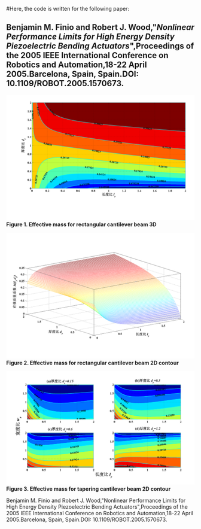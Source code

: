 #Here, the code is written for the following paper:

## Benjamin M. Finio and Robert J. Wood,"*Nonlinear Performance Limits for High Energy Density Piezoelectric Bending Actuators*",Proceedings of the 2005 IEEE International Conference on Robotics and Automation,18-22 **April 2005**.Barcelona, Spain, Spain.DOI: 10.1109/ROBOT.2005.1570673.


![Effective_mass_for_rectangular_cantilever_beam_3D](https://github.com/xijunke/PiezoelectricActuator_for_FWMAV/blob/master/PiezoelectricActuator_05ICRA/pic/Effective_mass_for_rectangular_cantilever_beam_2D_contour.png)
**Figure 1. Effective mass for rectangular cantilever beam 3D**


![Effective_mass_for_rectangular_cantilever_beam_2D_contour](https://github.com/xijunke/PiezoelectricActuator_for_FWMAV/blob/master/PiezoelectricActuator_05ICRA/pic/Effective_mass_for_rectangular_cantilever_beam_3D.png)
**Figure 2. Effective mass for rectangular cantilever beam 2D contour**

![Effective_mass_for_tapering_cantilever_beam_2D_contour](https://github.com/xijunke/PiezoelectricActuator_for_FWMAV/blob/master/PiezoelectricActuator_05ICRA/pic/Effective_mass_for_tapering_cantilever_beam_2D_contour.png)
**Figure 3. Effective mass for tapering cantilever beam 2D contour**

Benjamin M. Finio and Robert J. Wood,"Nonlinear Performance Limits for High Energy Density Piezoelectric Bending Actuators",Proceedings of the 2005 IEEE International Conference on Robotics and Automation,18-22 April 2005.Barcelona, Spain, Spain.DOI: 10.1109/ROBOT.2005.1570673.
